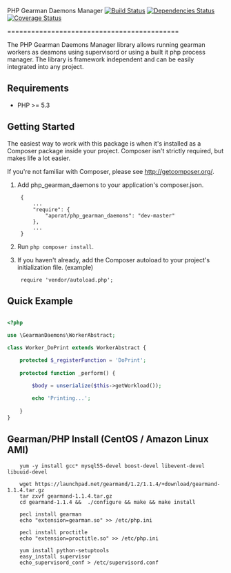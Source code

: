 PHP Gearman Daemons Manager [![Build Status](https://travis-ci.org/aporat/PHP-GearmanDaemons.png?branch=master)](https://travis-ci.org/aporat/PHP-GearmanDaemons) [![Dependencies Status](https://d2xishtp1ojlk0.cloudfront.net/d/8379135)](http://depending.in/aporat/PHP-GearmanDaemons) [![Coverage Status](https://coveralls.io/repos/aporat/PHP-GearmanDaemons/badge.png)](https://coveralls.io/r/aporat/PHP-GearmanDaemons)


===========================================

The PHP Gearman Daemons Manager library allows running gearman workers as deamons using supervisord or using a built it php process manager. The library is framework independent and can be easily integrated into any project.


## Requirements ##

* PHP >= 5.3

## Getting Started ##

The easiest way to work with this package is when it's installed as a
Composer package inside your project. Composer isn't strictly
required, but makes life a lot easier.

If you're not familiar with Composer, please see <http://getcomposer.org/>.

1. Add php_gearman_daemons to your application's composer.json.

        {
            ...
            "require": {
                "aporat/php_gearman_daemons": "dev-master"
            },
            ...
        }

2. Run `php composer install`.

3. If you haven't already, add the Composer autoload to your project's
   initialization file. (example)

        require 'vendor/autoload.php';


## Quick Example ##


```php

<?php

use \GearmanDaemons\WorkerAbstract;

class Worker_DoPrint extends WorkerAbstract {

    protected $_registerFunction = 'DoPrint';
    
    protected function _perform() {

        $body = unserialize($this->getWorkload());
        
        echo 'Printing...';
        
    }
}

```
       

## Gearman/PHP Install (CentOS / Amazon Linux AMI) ##

        yum -y install gcc* mysql55-devel boost-devel libevent-devel libuuid-devel
        
        wget https://launchpad.net/gearmand/1.2/1.1.4/+download/gearmand-1.1.4.tar.gz
        tar zxvf gearmand-1.1.4.tar.gz 
        cd gearmand-1.1.4 &&  ./configure && make && make install

        pecl install gearman
        echo "extension=gearman.so" >> /etc/php.ini
        
        pecl install proctitle
        echo "extension=proctitle.so" >> /etc/php.ini
        
        yum install python-setuptools
        easy_install supervisor
        echo_supervisord_conf > /etc/supervisord.conf 
